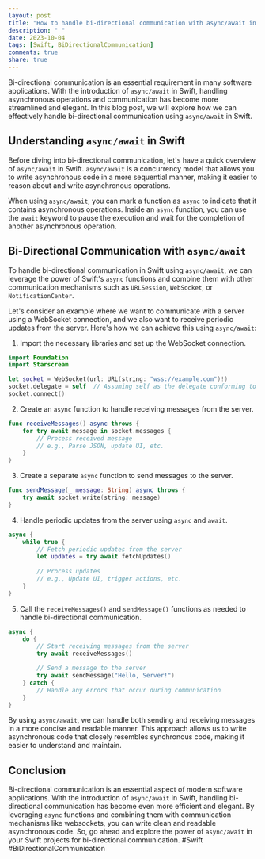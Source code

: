 ```yaml
---
layout: post
title: "How to handle bi-directional communication with async/await in Swift"
description: " "
date: 2023-10-04
tags: [Swift, BiDirectionalCommunication]
comments: true
share: true
---
```


Bi-directional communication is an essential requirement in many software applications. With the introduction of `async/await` in Swift, handling asynchronous operations and communication has become more streamlined and elegant. In this blog post, we will explore how we can effectively handle bi-directional communication using `async/await` in Swift.

## Understanding `async/await` in Swift

Before diving into bi-directional communication, let's have a quick overview of `async/await` in Swift. `async/await` is a concurrency model that allows you to write asynchronous code in a more sequential manner, making it easier to reason about and write asynchronous operations.

When using `async/await`, you can mark a function as `async` to indicate that it contains asynchronous operations. Inside an `async` function, you can use the `await` keyword to pause the execution and wait for the completion of another asynchronous operation.

## Bi-Directional Communication with `async/await`

To handle bi-directional communication in Swift using `async/await`, we can leverage the power of Swift's `async` functions and combine them with other communication mechanisms such as `URLSession`, `WebSocket`, or `NotificationCenter`.

Let's consider an example where we want to communicate with a server using a WebSocket connection, and we also want to receive periodic updates from the server. Here's how we can achieve this using `async/await`:

1. Import the necessary libraries and set up the WebSocket connection.

```swift
import Foundation
import Starscream

let socket = WebSocket(url: URL(string: "wss://example.com")!)
socket.delegate = self  // Assuming self as the delegate conforming to WebSocketDelegate
socket.connect()
```

2. Create an `async` function to handle receiving messages from the server.

```swift
func receiveMessages() async throws {
    for try await message in socket.messages {
        // Process received message
        // e.g., Parse JSON, update UI, etc.
    }
}
```

3. Create a separate `async` function to send messages to the server.

```swift
func sendMessage(_ message: String) async throws {
    try await socket.write(string: message)
}
```

4. Handle periodic updates from the server using `async` and `await`.

```swift
async {
    while true {
        // Fetch periodic updates from the server
        let updates = try await fetchUpdates()
        
        // Process updates
        // e.g., Update UI, trigger actions, etc.
    }
}
```

5. Call the `receiveMessages()` and `sendMessage()` functions as needed to handle bi-directional communication.

```swift
async {
    do {
        // Start receiving messages from the server
        try await receiveMessages()

        // Send a message to the server
        try await sendMessage("Hello, Server!")
    } catch {
        // Handle any errors that occur during communication
    }
}
```

By using `async/await`, we can handle both sending and receiving messages in a more concise and readable manner. This approach allows us to write asynchronous code that closely resembles synchronous code, making it easier to understand and maintain.

## Conclusion

Bi-directional communication is an essential aspect of modern software applications. With the introduction of `async/await` in Swift, handling bi-directional communication has become even more efficient and elegant. By leveraging `async` functions and combining them with communication mechanisms like websockets, you can write clean and readable asynchronous code. So, go ahead and explore the power of `async/await` in your Swift projects for bi-directional communication. #Swift #BiDirectionalCommunication